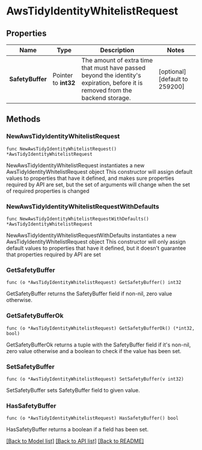 # AwsTidyIdentityWhitelistRequest


## Properties

Name | Type | Description | Notes
------------ | ------------- | ------------- | -------------
**SafetyBuffer** | Pointer to **int32** | The amount of extra time that must have passed beyond the identity&#x27;s expiration, before it is removed from the backend storage. | [optional] [default to 259200]



## Methods


### NewAwsTidyIdentityWhitelistRequest

`func NewAwsTidyIdentityWhitelistRequest() *AwsTidyIdentityWhitelistRequest`

NewAwsTidyIdentityWhitelistRequest instantiates a new AwsTidyIdentityWhitelistRequest object
This constructor will assign default values to properties that have it defined,
and makes sure properties required by API are set, but the set of arguments
will change when the set of required properties is changed

### NewAwsTidyIdentityWhitelistRequestWithDefaults

`func NewAwsTidyIdentityWhitelistRequestWithDefaults() *AwsTidyIdentityWhitelistRequest`

NewAwsTidyIdentityWhitelistRequestWithDefaults instantiates a new AwsTidyIdentityWhitelistRequest object
This constructor will only assign default values to properties that have it defined,
but it doesn't guarantee that properties required by API are set


### GetSafetyBuffer

`func (o *AwsTidyIdentityWhitelistRequest) GetSafetyBuffer() int32`

GetSafetyBuffer returns the SafetyBuffer field if non-nil, zero value otherwise.

### GetSafetyBufferOk

`func (o *AwsTidyIdentityWhitelistRequest) GetSafetyBufferOk() (*int32, bool)`

GetSafetyBufferOk returns a tuple with the SafetyBuffer field if it's non-nil, zero value otherwise
and a boolean to check if the value has been set.

### SetSafetyBuffer

`func (o *AwsTidyIdentityWhitelistRequest) SetSafetyBuffer(v int32)`

SetSafetyBuffer sets SafetyBuffer field to given value.


### HasSafetyBuffer

`func (o *AwsTidyIdentityWhitelistRequest) HasSafetyBuffer() bool`

HasSafetyBuffer returns a boolean if a field has been set.









[[Back to Model list]](../README.md#documentation-for-models) [[Back to API list]](../README.md#documentation-for-api-endpoints) [[Back to README]](../README.md)



